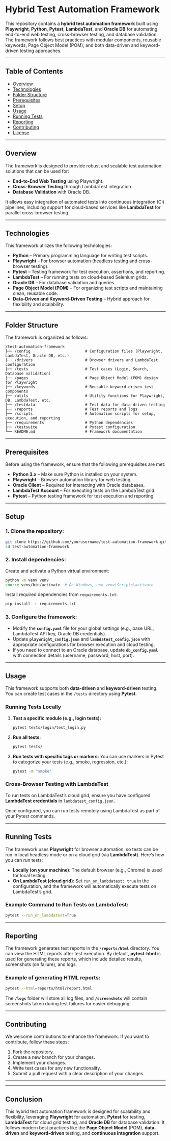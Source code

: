 # Hybrid Test Automation Framework

This repository contains a **hybrid test automation framework** built using **Playwright**, **Python**, **Pytest**, **LambdaTest**, and **Oracle DB** for automating end-to-end web testing, cross-browser testing, and database validation. The framework follows best practices with modular components, reusable keywords, Page Object Model (POM), and both data-driven and keyword-driven testing approaches.

---

## Table of Contents
- [Overview](#overview)
- [Technologies](#technologies)
- [Folder Structure](#folder-structure)
- [Prerequisites](#prerequisites)
- [Setup](#setup)
- [Usage](#usage)
- [Running Tests](#running-tests)
- [Reporting](#reporting)
- [Contributing](#contributing)
- [License](#license)

---

## Overview

The framework is designed to provide robust and scalable test automation solutions that can be used for:
- **End-to-End Web Testing** using Playwright.
- **Cross-Browser Testing** through LambdaTest integration.
- **Database Validation** with Oracle DB.

It allows easy integration of automated tests into continuous integration (CI) pipelines, including support for cloud-based services like **LambdaTest** for parallel cross-browser testing.

---

## Technologies

This framework utilizes the following technologies:

- **Python** – Primary programming language for writing test scripts.
- **Playwright** – For browser automation (headless testing and cross-browser testing).
- **Pytest** – Testing framework for test execution, assertions, and reporting.
- **LambdaTest** – For running tests on cloud-based Selenium grids.
- **Oracle DB** – For database validation and queries.
- **Page Object Model (POM)** – For organizing test scripts and maintaining clean, reusable code.
- **Data-Driven and Keyword-Driven Testing** – Hybrid approach for flexibility and scalability.

---

## Folder Structure

The framework is organized as follows:

```
/test-automation-framework
├── /config                        # Configuration files (Playwright, LambdaTest, Oracle DB, etc.)
├── /drivers                       # Browser drivers and LambdaTest configuration
├── /tests                         # Test cases (Login, Search, Database validation)
├── /pages                         # Page Object Model (POM) design for Playwright
├── /keywords                      # Reusable keyword-driven test components
├── /utils                         # Utility functions for Playwright, DB, LambdaTest, etc.
├── /testdata                      # Test data for data-driven testing
├── /reports                       # Test reports and logs
├── /scripts                       # Automation scripts for setup, execution, and reporting
├── /requirements                  # Python dependencies
├── /testsuite                     # Pytest configuration
└── README.md                      # Framework documentation
```

---

## Prerequisites

Before using the framework, ensure that the following prerequisites are met:

- **Python 3.x** – Make sure Python is installed on your system.
- **Playwright** – Browser automation library for web testing.
- **Oracle Client** – Required for interacting with Oracle databases.
- **LambdaTest Account** – For executing tests on the LambdaTest grid.
- **Pytest** – Python testing framework for test execution and reporting.

---

## Setup

### 1. Clone the repository:
```bash
git clone https://github.com/yourusername/test-automation-framework.git
cd test-automation-framework
```

### 2. Install dependencies:
Create and activate a Python virtual environment:

```bash
python -m venv venv
source venv/bin/activate  # On Windows, use venv\Scripts\activate
```

Install required dependencies from `requirements.txt`:

```bash
pip install -r requirements.txt
```

### 3. Configure the framework:
- Modify the **`config.yaml`** file for your global settings (e.g., base URL, LambdaTest API key, Oracle DB credentials).
- Update **`playwright_config.json`** and **`lambdatest_config.json`** with appropriate configurations for browser execution and cloud testing.
- If you need to connect to an Oracle database, update **`db_config.yaml`** with connection details (username, password, host, port).

---

## Usage

This framework supports both **data-driven** and **keyword-driven** testing. You can create test cases in the `/tests` directory using **Pytest**.

### Running Tests Locally
1. **Test a specific module (e.g., login tests):**
   ```bash
   pytest tests/login/test_login.py
   ```

2. **Run all tests:**
   ```bash
   pytest tests/
   ```

3. **Run tests with specific tags or markers:**
   You can use markers in Pytest to categorize your tests (e.g., smoke, regression, etc.):
   ```bash
   pytest -m "smoke"
   ```

### Cross-Browser Testing with LambdaTest
To run tests on LambdaTest’s cloud grid, ensure you have configured **LambdaTest credentials** in `lambdatest_config.json`.

Once configured, you can run tests remotely using LambdaTest as part of your Pytest commands.

---

## Running Tests

The framework uses **Playwright** for browser automation, so tests can be run in local headless mode or on a cloud grid (via **LambdaTest**). Here’s how you can run tests:

- **Locally (on your machine)**: The default browser (e.g., Chrome) is used for local testing.
- **On LambdaTest (cloud grid)**: Set `run_on_lambdatest: true` in the configuration, and the framework will automatically execute tests on LambdaTest’s grid.

### Example Command to Run Tests on LambdaTest:
```bash
pytest --run_on_lambdatest=True
```

---

## Reporting

The framework generates test reports in the **`/reports/html`** directory. You can view the HTML reports after test execution. By default, **pytest-html** is used for generating these reports, which include detailed results, screenshots (on failure), and logs.

### Example of generating HTML reports:
```bash
pytest --html=reports/html/report.html
```

The **`/logs`** folder will store all log files, and **`/screenshots`** will contain screenshots taken during test failures for easier debugging.

---

## Contributing

We welcome contributions to enhance the framework. If you want to contribute, follow these steps:

1. Fork the repository.
2. Create a new branch for your changes.
3. Implement your changes.
4. Write test cases for any new functionality.
5. Submit a pull request with a clear description of your changes.

---



---

## Conclusion

This hybrid test automation framework is designed for scalability and flexibility, leveraging **Playwright** for automation, **Pytest** for testing, **LambdaTest** for cloud grid testing, and **Oracle DB** for database validation. It follows modern best practices like the **Page Object Model** (POM), **data-driven** and **keyword-driven** testing, and **continuous integration** support.

